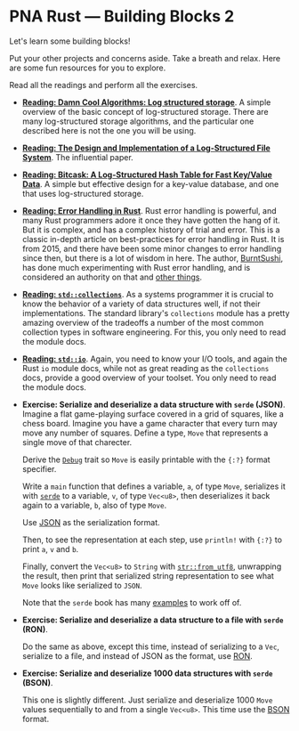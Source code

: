# PNA Rust &mdash; Building Blocks 2

Let's learn some building blocks!

Put your other projects and concerns aside. Take a breath and relax. Here
are some fun resources for you to explore.

Read all the readings and perform all the exercises.

- **[Reading: Damn Cool Algorithms: Log structured storage][lss]**. A simple
  overview of the basic concept of log-structured storage. There are many
  log-structured storage algorithms, and the particular one described here is
  not the one you will be using.

- **[Reading: The Design and Implementation of a Log-Structured File
  System][lsfs]**. The influential paper.

- **[Reading: Bitcask: A Log-Structured Hash Table for Fast Key/Value Data][bc]**.
  A simple but effective design for a key-value database, and one that uses
  log-structured storage.

- **[Reading: Error Handling in Rust][e]**. Rust error handling is powerful, and
  many Rust programmers adore it once they have gotten the hang of it. But it is
  complex, and has a complex history of trial and error. This is a classic
  in-depth article on best-practices for error handling in Rust. It is from
  2015, and there have been some minor changes to error handling since then, but
  there is a lot of wisdom in here. The author, [BurntSushi], has done much
  experimenting with Rust error handling, and is considered an authority on that
  and [other things].

- **[Reading: `std::collections`][c]**. As a systems programmer it is crucial to know
  the behavior of a variety of data structures well, if not their
  implementations. The standard library's `collections` module has a pretty
  amazing overview of the tradeoffs a number of the most common collection types
  in software engineering. For this, you only need to read the module docs.

- **[Reading: `std::io`][io]**. Again, you need to know your I/O tools, and
  again the Rust `io` module docs, while not as great reading as the
  `collections` docs, provide a good overview of your toolset. You only need to
  read the module docs.

- **Exercise: Serialize and deserialize a data structure with `serde` (JSON)**.
  Imagine a flat game-playing surface covered in a grid of squares, like a chess
  board. Imagine you have a game character that every turn may move any number
  of squares. Define a type, `Move` that represents a single move of that
  charecter.

  Derive the [`Debug`] trait so `Move` is easily printable with the `{:?}`
  format specifier.

  Write a `main` function that defines a variable, `a`, of type `Move`,
  serializes it with [`serde`] to a variable, `v`, of type `Vec<u8>`, then
  deserializes it back again to a variable, `b`, also of type `Move`.

  Use [JSON] as the serialization format.

  Then, to see the representation at each step, use `println!` with `{:?}` to
  print `a`, `v` and `b`.

  Finally, convert the `Vec<u8>` to `String` with [`str::from_utf8`], unwrapping
  the result, then print that serialized string representation to see what
  `Move` looks like serialized to `JSON`.

  Note that the `serde` book has many [examples] to work off of.

- **Exercise: Serialize and deserialize a data structure to a file with `serde` (RON)**.

  Do the same as above, except this time, instead of serializing to a `Vec`,
  serialize to a file, and instead of JSON as the format, use [RON].

- **Exercise: Serialize and deserialize 1000 data structures with `serde` (BSON)**.

  This one is slightly different. Just serialize and deserialize 1000 `Move`
  values sequentially to and from a single `Vec<u8>`. This time use the [BSON]
  format.

[BSON]: https://github.com/zonyitoo/bson-rs
[RON]: https://github.com/ron-rs/ron
[`str::from_utf8`]: https://doc.rust-lang.org/std/str/fn.from_utf8.html
[JSON]: https://github.com/serde-rs/json
[`Debug`]: https://doc.rust-lang.org/std/fmt/trait.Debug.html
[examples]: https://serde.rs/examples.html
[`serde`]: https://serde.rs/
[lss]: http://blog.notdot.net/2009/12/Damn-Cool-Algorithms-Log-structured-storage
[lsfs]: https://people.eecs.berkeley.edu/~brewer/cs262/LFS.pdf
[io]: https://doc.rust-lang.org/std/io/
[c]: https://doc.rust-lang.org/std/collections/
[e]: https://blog.burntsushi.net/rust-error-handling/
[bc]: https://github.com/basho/bitcask/blob/develop/doc/bitcask-intro.pdf
[BurntSushi]: https://github.com/BurntSushi
[other things]: https://github.com/BurntSushi/ripgrep

<!-- TODO: better LSS paper -->
<!-- TODO: want a general non-wikipedia survey of how databases and/or key/value dbs work -->

